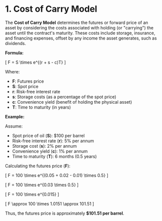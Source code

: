 # 1. Cost of Carry Model

The **Cost of Carry Model** determines the futures or forward price of an asset by considering the costs associated with holding (or "carrying") the asset until the contract's maturity. These costs include storage, insurance, and financing expenses, offset by any income the asset generates, such as dividends.

**Formula:**

\[
F = S \times e^{(r + s - c)T}
\]

Where:
- **F**: Futures price
- **S**: Spot price
- **r**: Risk-free interest rate
- **s**: Storage costs (as a percentage of the spot price)
- **c**: Convenience yield (benefit of holding the physical asset)
- **T**: Time to maturity (in years)

**Example:**

Assume:
- Spot price of oil (**S**): $100 per barrel
- Risk-free interest rate (**r**): 5% per annum
- Storage cost (**s**): 2% per annum
- Convenience yield (**c**): 1% per annum
- Time to maturity (**T**): 6 months (0.5 years)

Calculating the futures price (**F**):

\[
F = 100 \times e^{(0.05 + 0.02 - 0.01) \times 0.5}
\]

\[
F = 100 \times e^{0.03 \times 0.5}
\]

\[
F = 100 \times e^{0.015}
\]

\[
F \approx 100 \times 1.0151 \approx 101.51
\]

Thus, the futures price is approximately **$101.51 per barrel**.
